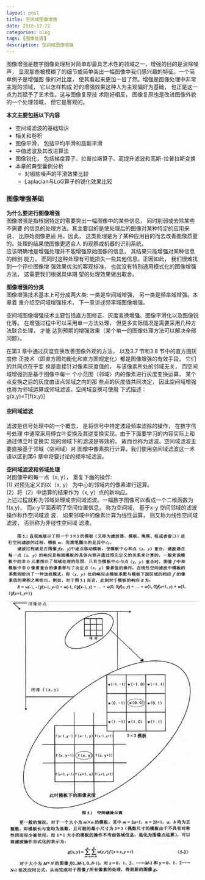 ```yaml
---
layout: post
title: 空间域图像增强
date: 2016-12-22
categories: blog
tags: [图像处理]
description: 空间域图像增强
---
```


图像增强是数字图像处理相对简单却最具艺术性的领域之一，增强的目的是消除噪声，
显现那些被模糊了的细节或简单突出一幅图像中我们感兴趣的特征。一个简单例子是增强图
像的对比度， 使其看起来更加一目了然。增强是图像处理中非常主观的领域， 它以怎样构成
好的增强效果这种人为主观偏好为基础， 也正是这一点为其赋予了艺术性。这与图像复原技
术刚好相反， 图像复原也是改进图像外貌的一个处理领域， 但它是客观的。     

**本文主要包括以下内容**     

- 空间域滤波的基础知识
- 相关和卷积
- 图像平滑， 包括平均平滑和高斯平滑
- 中值滤波及其改进算法
- 图像锐化， 包括梯度算子、拉普拉斯算子、高提升滤波和高斯-拉普拉斯变换
- 本章的典型囊例分析
    + 对椒盐噪声的平滑效果比较
    + Laplacian与LoG算子的锐化效果比较


### 图像增强基础     

**为什么要进行图像增强**     
图像增强是指根据特定的需要突出一幅图像中的某些信息， 同时削弱或去除某些不需要
的信息的处理方法。其主要目的是使处理后的图像对某种特定的应用来说， 比原始图像更适
用。因此， 这类处理是为了某种应用目的而去改善图像质量的。处理的结果使图像更适合人
的观察或机器的识别系统。        
应该明确地是增强处理并不能增强原始图像的信息， 其结果只能增强对某种信息的辨别
能力， 而同时这种处理有可能损失一些其他信息。正因如此， 我们很难找到一个评价图像增
强效果优劣的客观标准， 也就没有特别通用模式化的图像增强方法， 这需要我们根据具体期
望的处理效果做出取舍。      

**图像增强的分类**     
图像增强技术基本上可分成两大类: 一类是空间域增强， 另一类是频率域增强。本章着
重介绍空问域增强技术， 下一意讲述频率域图像增强。

空间域图像增强技术主要包括直方图修正、灰度变换增强、图像平滑化以及图像锐化等。
在增强过程中可以采用单一方法处理， 但更多实际情况是需要采用几种方法联合处理， 才能
达到预期的增强效果（某个单一的图像处理方法可以解决全部问题〉。

在第3 章中通过灰度变换改善图像外观的方法， 以及3.7 节和3.8 节中的直方图灰度修
正技术〈即直方图均衡化和直方图规定化〉都是图像增强的有效手段， 它们的共同点在于变
换是直接针对像素灰度值的， 与该像素所处的邻域无关， 而空间域增强则是基于图像中每一
个小范围（邻域〉内的像素进行灰度变换运算， 某个点变换之后的灰度由该点邻域之内的那
些点的灰度值共同决定， 因此空间域增强也称为邻域运算或邻域滤波。空间域变换可使用
下式描述：        
g(x,y)=T[f(x,y)]      

#### 空间域滤波     
滤波是信号处理中的一个概念， 是将信号中特定波段频率滤除的操作， 在数字信号处理
中通常采用傅立叶变换及其逆变换实现。由于下面要学习的内容实际上和通过傅立叶变换实
现的频域下的滤波是等效的， 故而也称为滤波。空间域滤波主要直接基于邻域〈空间域〉对
图像中像素执行计算，我们使用空间域滤波这一术语以区别第6 章中将要讨论的频率域滤波。

**空间域滤波和邻域处理**      
对图像中的每一点（x, y）， 重复下面的操作:     
(1) 对预先定义的以（x, y） 为中心的邻域内的像素进行运算。     
(2）将（2）中运算的结果作为（x, y）点的新响应。       
上述过程就称为邻域处理或空间域滤波。一幅数字图像可以看成一个二维函数为f(x,y)，
而x-y平面表明了空间位置信息， 称为空间域， 基于x-y 空间邻域的滤波操作称作空间域滤
波． 如果邻域中的像素计算为线性运算， 则又称为线性空间域滤波， 否则称为非线性空间域
滤液。     

![](https://raw.githubusercontent.com/whuhan2013/myImage/master/dataImage/chapter5/p1.png)
![](https://raw.githubusercontent.com/whuhan2013/myImage/master/dataImage/chapter5/p2.png)
![](https://raw.githubusercontent.com/whuhan2013/myImage/master/dataImage/chapter5/p3.png)
